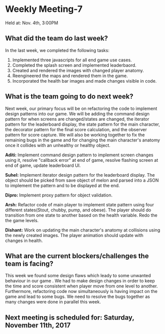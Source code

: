 
# Weekly Meeting-7
Held at: Nov. 4th, 3:00PM

## What did the team do last week?
In the last week, we completed the following tasks:

1. Implemented three javascripts for all end game use cases.
2. Completed the splash screen and implemented leaderbaord.
3. Created and rendered the images with changed player anatomy.
4. Reengineered the maps and rendered them in the game.
5. Incorporated the health bar images and made changes visible in code.

## What is the team going to do next week?
Next week, our primary focus will be on refactoring the code to implement design patterns into our game. We will be adding the command design pattern for when screens are changed/states are changed, the iterator pattern for the leaderboard display, the state pattern for the main character, the decorator pattern for the final score calculation, and the observer pattern for score capture. We will also be working together to fix the remaining bugs in the game and for changing the main character's anatomy once it collides with an unhealthy or healthy object.

**Aditi:** Implement command design pattern to implement screen changes using it, resolve "callback error" at end of game, resolve flashing screen at end of game, update leaderboard UI.

**Suhel:**  Implement iterator design pattern for the leaderboard display. The object should be picked from save object of melon and parsed into a JSON to implement the pattern and to be displayed at the end.

**Dipro:**  Implement proxy pattern for object validation. 

**Arsh:**  Refactor code of main player to implement state pattern using four different states(Stout, chubby, pump, and obese). The player should do transition from one state to another based on the health variable. Redo the the game levels.

**Dishant:**  Work on updating the main character's anatomy at collisions using the newly created images. The player animation should update with changes in health. 

## What are the current blockers/challenges the team is facing?
This week we found some design flaws which leady to some unwanted behaviour in our game . We had to make design changes in order to keep the time and score consistent when player move from one level to another. Furthermore, refactoring code now simultaneously is having impact on the game and lead to some bugs. We need to resolve the bugs together as many changes were done in parallel this week.

## Next meeting is scheduled for: Saturday, November 11th, 2017
